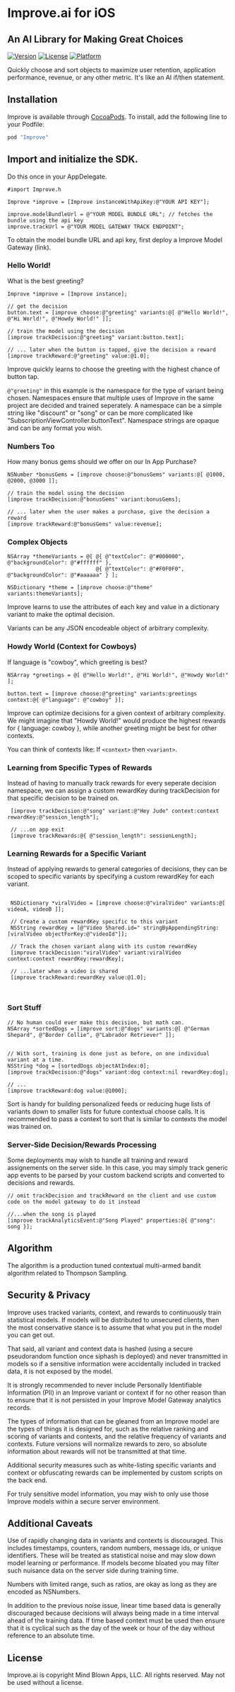# Improve.ai for iOS

## An AI Library for Making Great Choices
 
[![Version](https://img.shields.io/cocoapods/v/Improve.svg?style=flat)](http://cocoapods.org/pods/Improve)
[![License](https://img.shields.io/cocoapods/l/Improve.svg?style=flat)](http://cocoapods.org/pods/Improve)
[![Platform](https://img.shields.io/cocoapods/p/Improve.svg?style=flat)](http://cocoapods.org/pods/Improve)

Quickly choose and sort objects to maximize user retention, application performance, revenue, or any other metric. It's like an AI if/then statement.

## Installation

Improve is available through [CocoaPods](http://cocoapods.org). To install, add the following line to your Podfile:

```ruby
pod "Improve"
```

## Import and initialize the SDK.

Do this once in your AppDelegate.

```objc
#import Improve.h

Improve *improve = [Improve instanceWithApiKey:@"YOUR API KEY"];

improve.modelBundleUrl = @"YOUR MODEL BUNDLE URL"; // fetches the bundle using the api key
improve.trackUrl = @"YOUR MODEL GATEWAY TRACK ENDPOINT";

```

To obtain the model bundle URL and api key, first deploy a Improve Model Gateway (link).

### Hello World!

What is the best greeting?

```objc
Improve *improve = [Improve instance];

// get the decision
button.text = [improve choose:@"greeting" variants:@[ @"Hello World!", @"Hi World!", @"Howdy World!" ]];

// train the model using the decision
[improve trackDecision:@"greeting" variant:button.text];

// ... later when the button is tapped, give the decision a reward
[improve trackReward:@"greeting" value:@1.0];
```

Improve quickly learns to choose the greeting with the highest chance of button tap.

```@"greeting"``` in this example is the namespace for the type of variant being chosen. Namespaces ensure that multiple uses of Improve in the same project are decided and trained seperately.  A namespace can be a simple string like "discount" or "song" or can be more complicated like "SubscriptionViewController.buttonText".  Namespace strings are opaque and can be any format you wish.

### Numbers Too

How many bonus gems should we offer on our In App Purchase?

```objc
NSNumber *bonusGems = [improve choose:@"bonusGems" variants:@[ @1000, @2000, @3000 ]];

// train the model using the decision
[improve trackDecision:@"bonusGems" variant:bonusGems];

// ... later when the user makes a purchase, give the decision a reward
[improve trackReward:@"bonusGems" value:revenue];
```

### Complex Objects

```objc
NSArray *themeVariants = @[ @{ @"textColor": @"#000000", @"backgroundColor": @"#ffffff" },
                            @{ @"textColor": @"#F0F0F0", @"backgroundColor": @"#aaaaaa" } ];
                            
NSDictionary *theme = [improve choose:@"theme" variants:themeVariants];
```

Improve learns to use the attributes of each key and value in a dictionary variant to make the optimal decision.  

Variants can be any JSON encodeable object of arbitrary complexity.

### Howdy World (Context for Cowboys)

If language is "cowboy", which greeting is best?

```objc
NSArray *greetings = @[ @"Hello World!", @"Hi World!", @"Howdy World!" ];

button.text = [improve choose:@"greeting" variants:greetings context:@{ @"language": @"cowboy" }];
```

Improve can optimize decisions for a given context of arbitrary complexity. We might imagine that "Howdy World!" would produce the highest rewards for { language: cowboy }, while another greeting might be best for other contexts.

You can think of contexts like: If `<context>` then `<variant>`.

### Learning from Specific Types of Rewards
Instead of having to manually track rewards for every seperate decision namespace, we can assign a custom rewardKey during trackDecision for that specific decision to be trained on.

```objc
 [improve trackDecision:@"song" variant:@"Hey Jude" context:context rewardKey:@"session_length"];
 
 // ...on app exit
 [improve trackRewards:@{ @"session_length": sessionLength];
 ```
 
 ### Learning Rewards for a Specific Variant
 
 Instead of applying rewards to general categories of decisions, they can be scoped to specific variants by specifying a custom rewardKey for each variant.

```objc

 NSDictionary *viralVideo = [improve choose:@"viralVideo" variants:@[ videoA, videoB ]];
 
 // Create a custom rewardKey specific to this variant
 NSString rewardKey = [@"Video Shared.id=" stringByAppendingString:[viralVideo objectForKey:@"videoId"]];
 
 // Track the chosen variant along with its custom rewardKey
 [improve trackDecision:"viralVideo" variant:viralVideo context:context rewardKey:rewardKey];
 
 // ...later when a video is shared
 [improve trackReward:rewardKey value:@1.0];
 
 
 ```
 
 ### Sort Stuff

```objc
// No human could ever make this decision, but math can.
NSArray *sortedDogs = [improve sort:@"dogs" variants:@[ @"German Shepard", @"Border Collie", @"Labrador Retriever" ]];


// With sort, training is done just as before, on one individual variant at a time.
NSString *dog = [sortedDogs objectAtIndex:0];
[improve trackDecision:@"dogs" variant:dog context:nil rewardKey:dog];

// ... 
[improve trackReward:dog value:@1000];
```

Sort is handy for building personalized feeds or reducing huge lists of variants down to smaller lists for future contextual choose calls.  It is recommended to pass a context to sort that is similar to contexts the model was trained on.
 
 ### Server-Side Decision/Rewards Processing
 
 Some deployments may wish to handle all training and reward assignements on the server side. In this case, you may simply track generic app events to be parsed by your custom backend scripts and converted to decisions and rewards.
 
 ```objc
 // omit trackDecision and trackReward on the client and use custom code on the model gateway to do it instead

 //...when the song is played
 [improve trackAnalyticsEvent:@"Song Played" properties:@{ @"song": song }];

 ```
 
 ## Algorithm
 
The algorithm is a production tuned contextual multi-armed bandit algorithm related to Thompson Sampling.
 
 ## Security & Privacy
 
 Improve uses tracked variants, context, and rewards to continuously train statistical models.  If models will be distributed to unsecured clients, then the most conservative stance is to assume that what you put in the model you can get out.
 
 That said, all variant and context data is hashed (using a secure pseudorandom function once siphash is deployed) and never transmitted in models so if a sensitive information were accidentally included in tracked data, it is not exposed by the model.
 
It is strongly recommended to never include Personally Identifiable Information (PII) in an Improve variant or context if for no other reason than to ensure that it is not persisted in your Improve Model Gateway analytics records.
 
 The types of information that can be gleaned from an Improve model are the types of things it is designed for, such as the relative ranking and scoring of variants and contexts, and the relative frequency of variants and contexts.  Future versions will normalize rewards to zero, so absolute information about rewards will not be transmitted at that time.
 
 Additional security measures such as white-listing specific variants and context or obfuscating rewards can be implemented by custom scripts on the back end.
 
 For truly sensitive model information, you may wish to only use those Improve models within a secure server environment.
 
 ## Additional Caveats
 
 Use of rapidly changing data in variants and contexts is discouraged.  This includes timestamps, counters, random numbers, message ids, or unique identifiers.  These will be treated as statistical noise and may slow down model learning or performance.  If models become bloated you may filter such nuisance data on the server side during training time.
 
 Numbers with limited range, such as ratios, are okay as long as they are encoded as NSNumbers.
 
 In addition to the previous noise issue, linear time based data is generally discouraged because decisions will always being made in a time interval ahead of the training data.  If time based context must be used then ensure that it is cyclical such as the day of the week or hour of the day without reference to an absolute time.

## License

Improve.ai is copyright Mind Blown Apps, LLC. All rights reserved.  May not be used without a license.
